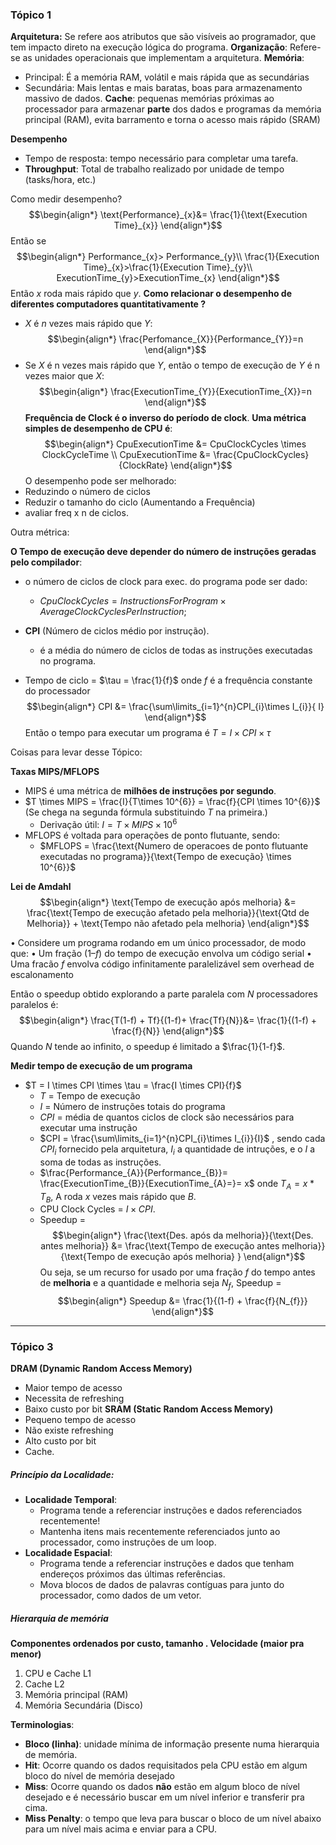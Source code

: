 ### Tópico 1

**Arquitetura:** Se refere aos atributos que são visíveis ao programador, que tem impacto direto na execução lógica do programa.
**Organização**: Refere-se as unidades operacionais que implementam a arquitetura.
**Memória**:
- Principal: É a memória RAM, volátil e mais rápida que as secundárias
- Secundária: Mais lentas e mais baratas, boas para armazenamento massivo de dados.
**Cache**: pequenas memórias próximas ao processador para armazenar **parte** dos dados e programas da memória principal (RAM), evita barramento e torna o acesso mais rápido (SRAM)

**Desempenho**
- Tempo de resposta: tempo necessário para completar uma tarefa.
- **Throughput**: Total de trabalho realizado por unidade de tempo (tasks/hora, etc.)

Como medir desempenho? 
$$\begin{align*}
\text{Performance}_{x}&= \frac{1}{\text{Execution Time}_{x}} 
\end{align*}$$
Então se $$\begin{align*}
Performance_{x}> Performance_{y}\\
\frac{1}{Execution Time}_{x}>\frac{1}{Execution Time}_{y}\\
ExecutionTime_{y}>ExecutionTime_{x}
\end{align*}$$
Então $x$ roda mais rápido que $y$.
**Como relacionar o desempenho de diferentes computadores quantitativamente ?**
- $X$ é $n$ vezes mais rápido que $Y$:
$$\begin{align*}
\frac{Perfomance_{X}}{Performance_{Y}}=n
\end{align*}$$
- Se $X$ é n vezes mais rápido que $Y$, então o tempo de execução de $Y$ é n vezes maior que $X$:
$$\begin{align*}
\frac{ExecutionTime_{Y}}{ExecutionTime_{X}}=n
\end{align*}$$ 
**Frequência de Clock é o inverso do período de clock**.
**Uma métrica simples de desempenho de CPU é**:
$$\begin{align*}
CpuExecutionTime &= CpuClockCycles \times ClockCycleTime \\
CpuExecutionTime &= \frac{CpuClockCycles}{ClockRate} 
\end{align*}$$
O desempenho pode ser melhorado:
- Reduzindo o número de ciclos
- Reduzir o tamanho do ciclo (Aumentando a Frequência)
- avaliar freq x n de ciclos.

Outra métrica:

**O Tempo de execução deve depender do número de instruções geradas pelo compilador**:
- o número de ciclos de clock para exec. do programa pode ser dado:
	- $CpuClockCycles = InstructionsForProgram \times AverageClockCyclesPerInstruction$;
- **CPI** (Número de ciclos médio por instrução).
	- é a média do número de ciclos de todas as instruções executadas no programa.

- Tempo de ciclo = $\tau = \frac{1}{f}$ onde $f$ é a frequência constante do processador
$$\begin{align*}
CPI &= \frac{\sum\limits_{i=1}^{n}CPI_{i}\times I_{i}}{ I}
\end{align*}$$
Então o tempo para executar um programa é $T = I \times CPI \times \tau$ 

Coisas para levar desse Tópico:

**Taxas MIPS/MFLOPS** 

- MIPS é uma métrica de **milhões de instruções por segundo**.
- $T \times MIPS = \frac{I}{T\times 10^{6}} = \frac{f}{CPI \times 10^{6}}$ (Se chega na segunda fórmula substituindo $T$ na primeira.)
	- Derivação útil: $I=T×MIPS×10^{6}$ 
- MFLOPS é voltada para operações de ponto flutuante, sendo:
	- $MFLOPS = \frac{\text{Numero de operacoes de ponto flutuante executadas no programa}}{\text{Tempo de execução} \times 10^{6}}$ 

**Lei de Amdahl**
$$\begin{align*}
\text{Tempo de execução após melhoria} &= \frac{\text{Tempo de execução afetado pela melhoria}}{\text{Qtd de Melhoria}} + \text{Tempo não afetado pela melhoria}
\end{align*}$$

• Considere um programa rodando em um único processador, de modo que:
	• Um fração $(1 – f)$ do tempo de execução envolva um código serial
	• Uma fracão $f$ envolva código infinitamente paralelizável sem overhead de escalonamento

Então o speedup obtido explorando a parte paralela com $N$ processadores paralelos é: $$\begin{align*}
\frac{T(1-f) + Tf}{(1-f)+  \frac{Tf}{N}}&= \frac{1}{(1-f) + \frac{f}{N}}
\end{align*}$$
Quando $N$ tende ao infinito, o speedup é limitado a $\frac{1}{1-f}$.


**Medir tempo de execução de um programa**
- $T = I \times CPI \times \tau = \frac{I \times CPI}{f}$ 
	- $T$ = Tempo de execução
	- $I$ = Número de instruções totais do programa
	- $CPI$ = média de quantos ciclos de clock são necessários para executar uma instrução
	- $CPI = \frac{\sum\limits_{i=1}^{n}CPI_{i}\times I_{i}}{I}$ , sendo cada $CPI_{i}$ fornecido pela arquitetura, $I_{i}$ a quantidade de intruções, e o $I$ a soma de todas as instruções.
	- $\frac{Performance_{A}}{Performance_{B}}= \frac{ExecutionTime_{B}}{ExecutionTime_{A}=}= x$ onde $T_{A}= x * T_{B}$, A roda $x$ vezes mais rápido que $B$.
	- $\text{CPU Clock Cycles}$ = $I \times CPI$.
	- Speedup = $$\begin{align*}
\frac{\text{Des. após da melhoria}}{\text{Des. antes melhoria}} &= \frac{\text{Tempo de execução antes melhoria}}{\text{Tempo de execução após melhoria} }
\end{align*}$$
		Ou seja, se um recurso for usado por uma fração $f$ do tempo antes de **melhoria** e a quantidade e melhoria seja $N_{f}$, Speedup = $$\begin{align*}
Speedup &= \frac{1}{(1-f) + \frac{f}{N_{f}}}
\end{align*}$$

___
### Tópico 3

**DRAM (Dynamic Random Access Memory)**
- Maior tempo de acesso
- Necessita de refreshing
- Baixo custo por bit
**SRAM (Static Random Access Memory)**
- Pequeno tempo de acesso
- Não existe refreshing
- Alto custo por bit
- Cache.

##### Princípio da Localidade:
- **Localidade Temporal**: 
	- Programa tende a referenciar instruções e dados referenciados recentemente!
	- Mantenha itens mais recentemente referenciados junto ao processador, como instruções de um loop.
- **Localidade Espacial**: 
	- Programa tende a referenciar instruções e dados que tenham endereços próximos das últimas referências.
	- Mova blocos de dados de palavras contíguas para junto do processador, como dados de um vetor.

##### Hierarquia de memória

**Componentes ordenados por custo, tamanho . Velocidade (maior pra menor)**
1. CPU e Cache L1
2. Cache L2
3. Memória principal (RAM)
4. Memória Secundária (Disco)

**Terminologias**:
- **Bloco (linha)**: unidade mínima de informação presente numa hierarquia de memória.
- **Hit**: Ocorre quando os dados requisitados pela CPU estão em algum bloco do nível de memória desejado
- **Miss**: Ocorre quando os dados **não** estão em algum bloco de nível desejado e é necessário buscar em um nível inferior e transferir pra cima.
- **Miss Penalty**: o tempo que leva para buscar o bloco de um nível abaixo para um nível mais acima e enviar para a CPU.
